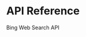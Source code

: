<!-- 
NavPath: Bing Web Search API
LinkLabel: API Reference
Weight: 10
ExternalLink: https://dev.cognitive.microsoft.com/docs/services/56b43eeccf5ff8098cef3807
-->

# API Reference
Bing Web Search API
